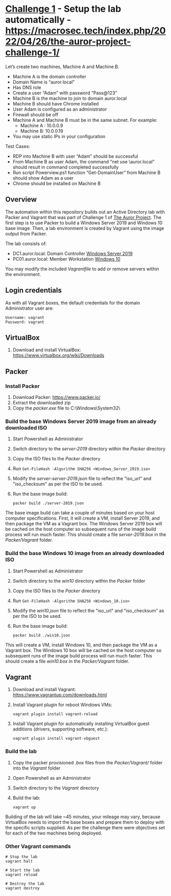 # [Challenge 1](https://docs.google.com/document/d/1Zk_O_JpFQk5JQRGF9CAC0plml3ua3hCQ5VBDLxE2GQI/edit#) - Setup the lab automatically - https://macrosec.tech/index.php/2022/04/26/the-auror-project-challenge-1/

Let’s create two machines, Machine A and Machine B.
- Machine A is the domain controller
- Domain Name is “auror.local”
- Has DNS role
- Create a user “Adam” with password “Pass@123”
- Machine B is the machine to join to domain auror.local
- Machine B should have Chrome installed
- User Adam is configured as an administrator
- Firewall should be off
- Machine A and Machine B must be in the same subnet. For example:
	- Machine A : 10.0.0.9
	- Machine B: 10.0.0.19
- You may use static IPs in your configuration

Test Cases:
- RDP into Machine B with user “Adam” should be successful
- From Machine B as user Adam, the command “net use \\auror.local” should result in
command completed successfully
- Run script Powerview.ps1 function “Get-DomainUser” from Machine B should show
Adam as a user
- Chrome should be installed on Machine B

## Overview

The automation within this repository builds out an Active Directory lab with Packer and Vagrant that was part of Challenge 1 of [The Auror Project](https://www.linkedin.com/feed/update/urn:li:activity:6919205808157155328/). The first step is to use Packer to build a Windows Server 2019 and Windows 10 base image. Then, a lab environment is created by Vagrant using the image output from Packer.


The lab consists of:
- DC1.auror.local: Domain Controller [Windows Server 2019](https://www.microsoft.com/en-us/evalcenter/evaluate-windows-server-2019)
- PC01.auror.local: Member Workstation [Windows 10](https://www.microsoft.com/en-us/evalcenter/evaluate-windows-10-enterprise)


You may modify the included *Vagrantfile* to add or remove servers within the environment.

## Login credentials

As with all Vagrant boxes, the default credentials for the domain Administrator user are:

```
Username: vagrant
Password: vagrant
```

## VirtualBox

1. Download and install VirtualBox: https://www.virtualbox.org/wiki/Downloads

## Packer

### Install Packer

1. Download Packer: https://www.packer.io/
2. Extract the downloaded zip
3. Copy the *packer.exe* file to C:\Windows\System32\


### Build the base Windows Server 2019 image from an already downloaded ISO

1. Start Powershell as Administrator
2. Switch directory to the *server-2019* directory within the *Packer* directory
3. Copy the ISO files to the *Packer* directory
4. Run ```Get-FileHash -Algorithm SHA256 <Windows_Server_2019.iso>```
5. Modify the *server-server-2019.json* file to reflect the "iso_url" and "iso_checksum" as per the ISO to be used.
6. Run the base image build:

    ```
    packer build ./server-2019.json
    ```

The base image build can take a couple of minutes based on your host computer specifications. First, it will create a VM, install Server 2019, and then package the VM as a Vagrant box. The Windows Server 2019 box will be cached on the host computer so subsequent runs of the image build process will run much faster. This should create a file *server-2019.box* in the *Packer/Vagrant* folder.


### Build the base Windows 10 image from an already downloaded ISO

1. Start Powershell as Administrator
2. Switch directory to the *win10* directory within the *Packer* folder
3. Copy the ISO files to the *Packer* directory
4. Run ```Get-FileHash -Algorithm SHA256 <Windows_10.iso>```
5. Modify the *win10.json* file to reflect the "iso_url" and "iso_checksum" as per the ISO to be used.
6. Run the base image build:

    ```
    packer build ./win10.json
    ```

This will create a VM, install Windows 10, and then package the VM as a Vagrant box. The Windows 10 box will be cached on the host computer so subsequent runs of the image build process will run much faster. This should create a file *win10.box* in the *Packer/Vagrant* folder.


## Vagrant

1. Download and install Vagrant: https://www.vagrantup.com/downloads.html
2. Install Vagrant plugin for reboot Windows VMs:

    ```
    vagrant plugin install vagrant-reload
    ```

3. Install Vagrant plugin for automatically installing VirtualBox guest additions (drivers, supporting software, etc.):

    ```
    vagrant plugin install vagrant-vbguest
    ```

### Build the lab




1. Copy the packer provisioned *.box* files from the *Packer/Vagrant/* folder into the *Vagrant* folder
2. Open Powershell as an Administrator
3. Switch directory to the *Vagrant* directory
4. Build the lab:

    ```
    vagrant up
    ```

Building of the lab will take ~45 minutes, your mileage may vary, because VirtualBox needs to import the base boxes and prepare them to deploy with the specific scripts supplied. As per the challenge there were objectives set for each of the two machines being deployed.


### Other Vagrant commands

```
# Stop the lab
vagrant halt

# Start the lab
vagrant reload

# Destroy the lab
vagrant destroy
```
